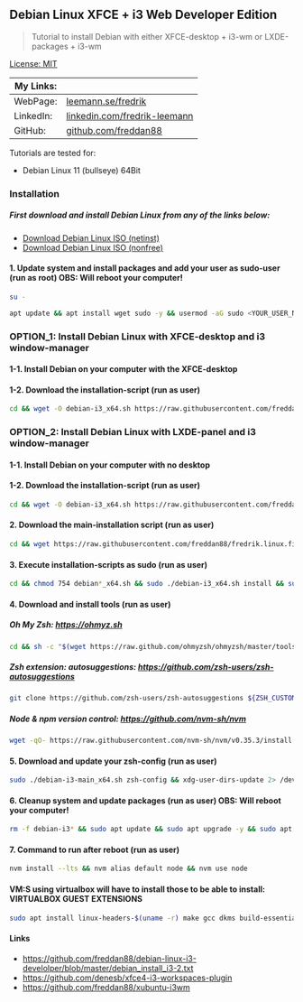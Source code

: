 ## Debian Linux XFCE + i3 Web Developer Edition

> Tutorial to install Debian with either XFCE-desktop + i3-wm or LXDE-packages + i3-wm

[License: MIT](https://choosealicense.com/licenses/mit)

| My Links: |                                                                                      |
| --------- | ------------------------------------------------------------------------------------ |
| WebPage:  | [leemann.se/fredrik](http://www.leemann.se/fredrik)                                  |
| LinkedIn: | [linkedin.com/fredrik-leemann](https://se.linkedin.com/in/fredrik-leemann-821b19110) |
| GitHub:   | [github.com/freddan88](https://github.com/freddan88)                                 |

Tutorials are tested for:

-   Debian Linux 11 (bullseye) 64Bit

### Installation

##### First download and install Debian Linux from any of the links below:

-   [Download Debian Linux ISO (netinst)](https://www.debian.org/download)
-   [Download Debian Linux ISO (nonfree)](https://cdimage.debian.org/cdimage/unofficial/non-free/cd-including-firmware)

#### 1. Update system and install packages and add your user as sudo-user (run as root) OBS: Will reboot your computer!

```bash
su -
```

```bash
apt update && apt install wget sudo -y && usermod -aG sudo <YOUR_USER_NAME> && apt upgrade -y && reboot
```

### OPTION_1: Install Debian Linux with XFCE-desktop and i3 window-manager

#### 1-1. Install Debian on your computer with the XFCE-desktop

#### 1-2. Download the installation-script (run as user)

```bash
cd && wget -O debian-i3_x64.sh https://raw.githubusercontent.com/freddan88/fredrik.linux.files/main/i3/debian-i3-xfce_x64.sh
```

### OPTION_2: Install Debian Linux with LXDE-panel and i3 window-manager

#### 1-1. Install Debian on your computer with no desktop

#### 1-2. Download the installation-script (run as user)

```bash
cd && wget -O debian-i3_x64.sh https://raw.githubusercontent.com/freddan88/fredrik.linux.files/main/i3/debian-i3-lxde_x64.sh
```

#### 2. Download the main-installation script (run as user)

```bash
cd && wget https://raw.githubusercontent.com/freddan88/fredrik.linux.files/main/i3/debian-i3-main_x64.sh
```

#### 3. Execute installation-scripts as sudo (run as user)

```bash
cd && chmod 754 debian*_x64.sh && sudo ./debian-i3_x64.sh install && sudo ./debian-i3-main_x64.sh install
```

#### 4. Download and install tools (run as user)

##### Oh My Zsh: https://ohmyz.sh

```bash
cd && sh -c "$(wget https://raw.github.com/ohmyzsh/ohmyzsh/master/tools/install.sh -O -)"
```

##### Zsh extension: autosuggestions: https://github.com/zsh-users/zsh-autosuggestions

```bash
git clone https://github.com/zsh-users/zsh-autosuggestions ${ZSH_CUSTOM:-~/.oh-my-zsh/custom}/plugins/zsh-autosuggestions
```

##### Node & npm version control: https://github.com/nvm-sh/nvm

```bash
wget -qO- https://raw.githubusercontent.com/nvm-sh/nvm/v0.35.3/install.sh | bash
```

#### 5. Download and update your zsh-config (run as user)

```bash
sudo ./debian-i3-main_x64.sh zsh-config && xdg-user-dirs-update 2> /dev/null
```

#### 6. Cleanup system and update packages (run as user) OBS: Will reboot your computer!

```bash
rm -f debian-i3* && sudo apt update && sudo apt upgrade -y && sudo apt autoremove -y && sudo reboot
```

#### 7. Command to run after reboot (run as user)

```bash
nvm install --lts && nvm alias default node && nvm use node
```

#### VM:S using virtualbox will have to install those to be able to install: VIRTUALBOX GUEST EXTENSIONS

```bash
sudo apt install linux-headers-$(uname -r) make gcc dkms build-essential -y
```

#### Links

-   https://github.com/freddan88/debian-linux-i3-develolper/blob/master/debian_install_i3-2.txt
-   https://github.com/denesb/xfce4-i3-workspaces-plugin
-   https://github.com/freddan88/xubuntu-i3wm
